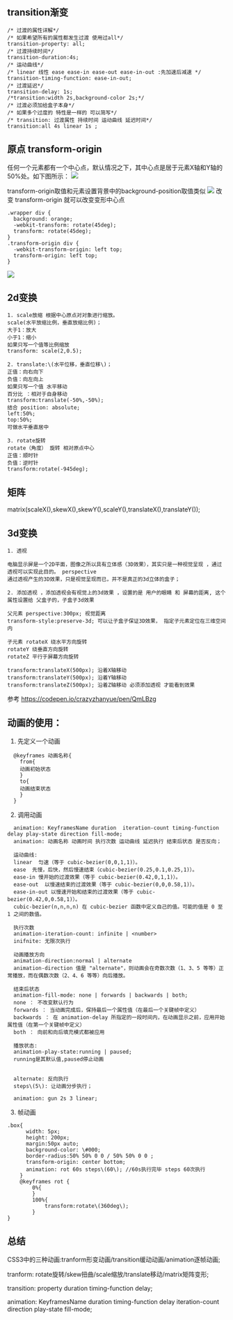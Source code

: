 ## transition渐变
```
/* 过渡的属性详解*/
/* 如果希望所有的属性都发生过渡 使用过all*/
transition-property: all;
/* 过渡持续时间*/
transition-duration:4s;
/* 运动曲线*/
/* linear 线性 ease ease-in ease-out ease-in-out :先加速后减速 */
transition-timing-function: ease-in-out;
/* 过渡延迟*/
transition-delay: 1s;
/*transition:width 2s,background-color 2s;*/
/* 过渡必须加给盒子本身*/
/* 如果多个过度的 特性是一样的 可以简写*/
/* transition: 过渡属性 持续时间 运动曲线 延迟时间*/
transition:all 4s linear 1s ;
```

## 原点 transform-origin
任何一个元素都有一个中心点，默认情况之下，其中心点是居于元素X轴和Y轴的50%处。如下图所示：
![](http://qiniu.sponges.cn/201803081405_22.png?imageView2/0/w/880/h/680)

transform-origin取值和元素设置背景中的background-position取值类似
![](http://qiniu.sponges.cn/201803081407_55.png?imageView2/0/w/880/h/680)
改变  transform-origin 就可以改变变形中心点
```
.wrapper div {
  background: orange;
  -webkit-transform: rotate(45deg);
  transform: rotate(45deg);
}
.transform-origin div {
  -webkit-transform-origin: left top;
  transform-origin: left top;
}
```
![](http://qiniu.sponges.cn/201803081410_77.png?imageView2/0/w/880/h/680)


## 2d变换
```
1. scale放缩 根据中心原点对对象进行缩放。
scale(水平放缩比例，垂直放缩比例)；
大于1：放大
小于1：缩小
如果只写一个值等比例缩放
transform: scale(2,0.5);

2. translate:\(水平位移，垂直位移\)；
正值：向右向下
负值：向左向上
如果只写一个值 水平移动
百分比 ：相对于自身移动
transform:translate(-50%,-50%);
结合 position: absolute;
left:50%;
top:50%;
可做水平垂直居中

3. rotate旋转
rotate（角度） 旋转 相对原点中心
正值：顺时针
负值：逆时针
transform:rotate(-945deg);
```

## 矩阵
matrix(scaleX(),skewX(),skewY(),scaleY(),translateX(),translateY());

## 3d变换
```
1. 透视

电脑显示屏是一个2D平面，图像之所以具有立体感（3D效果），其实只是一种视觉呈现 ，通过透视可以实现此目的。 perspective
通过透视产生的3D效果，只是视觉呈现而已，并不是真正的3d立体的盒子；

2. 添加透视 ，添加透视会有视觉上的3d效果 ，设置的是 用户的眼睛 和 屏幕的距离, 这个属性设置给 父盒子的，子盒子3d效果

父元素 perspective:300px; 视觉距离
transform-style:preserve-3d; 可以让子盒子保证3D效果， 指定子元素定位在三维空间内

子元素 rotateX 绕水平方向旋转
rotateY 绕垂直方向旋转
rotateZ 平行于屏幕方向旋转

transform:translateX(500px); 沿着X轴移动
transform:translateY(500px); 沿着Y轴移动
transform:translateZ(500px); 沿着Z轴移动 必须添加透视 才能看到效果
```
参考 https://codepen.io/crazyzhanyue/pen/QmLBzg

## 动画的使用：
1. 先定义一个动画

```
  @keyframes 动画名称{
    from{
    动画初始状态
    }
    to{
    动画结束状态
    }
  }
```

2. 调用动画

```
  animation: KeyframesName duration  iteration-count timing-function delay play-state direction fill-mode;
  animation: 动画名称 动画时间 执行次数 运动曲线 延迟执行 结束后状态 是否反向；

  运动曲线:
  linear  匀速（等于 cubic-bezier(0,0,1,1)）。
  ease  先慢，后快，然后慢速结束（cubic-bezier(0.25,0.1,0.25,1)）。
  ease-in 慢开始的过渡效果（等于 cubic-bezier(0.42,0,1,1)）。
  ease-out  以慢速结束的过渡效果（等于 cubic-bezier(0,0,0.58,1)）。
  ease-in-out 以慢速开始和结束的过渡效果（等于 cubic-bezier(0.42,0,0.58,1)）。
  cubic-bezier(n,n,n,n) 在 cubic-bezier 函数中定义自己的值。可能的值是 0 至 1 之间的数值。

  执行次数
  animation-iteration-count: infinite | <number>
  inifnite: 无限次执行

  动画播放方向
  animation-direction:normal | alternate
  animation-direction 值是 "alternate"，则动画会在奇数次数（1、3、5 等等）正常播放，而在偶数次数（2、4、6 等等）向后播放。

  结束后状态
  animation-fill-mode: none | forwards | backwards | both;
  none ： 不改变默认行为
  forwards ： 当动画完成后，保持最后一个属性值（在最后一个关键帧中定义）
  backwards ： 在 animation-delay 所指定的一段时间内，在动画显示之前，应用开始属性值（在第一个关键帧中定义）
  both ： 向前和向后填充模式都被应用

  播放状态:
  animation-play-state:running | paused;
  running是其默认值,paused停止动画


  alternate: 反向执行
  steps\(5\): 让动画分步执行；

  animation: gun 2s 3 linear;

```

3. 帧动画

```
.box{
      width: 5px;
      height: 200px;
      margin:50px auto;
      background-color: \#000;
      border-radius:50% 50% 0 0 / 50% 50% 0 0 ;
      transform-origin: center bottom;
      animation: rot 60s steps\(60\); //60s执行完毕 steps 60次执行
    }
    @keyframes rot {
        0%{
        }
        100%{
            transform:rotate\(360deg\);
        }
}
```

## 总结

CSS3中的三种动画:tranform形变动画/transition缓动动画/animation逐帧动画;

tranform: rotate旋转/skew扭曲/scale缩放/translate移动/matrix矩阵变形;

transition: property duration timing-function delay;

animation: KeyframesName duration timing-function delay iteration-count direction play-state fill-mode;

